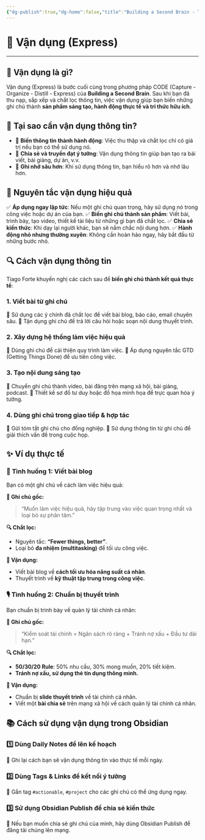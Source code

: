 ```yaml
---
{"dg-publish":true,"dg-home":false,"title":"Building a Second Brain - Thiết lập bộ não thứ hai","date":"2025-01-31","tags":["book","books/building-second-brain"],"dg-path":"Books/03 - Building a Second Brain/4 Vận dụng - Express.md","permalink":"/books/03-building-a-second-brain/4-van-dung-express/","dgPassFrontmatter":true,"updated":"2025-01-31T10:35:42.304+07:00"}
---
```


# 🚀 Vận dụng (Express)
---

## 🔹 Vận dụng là gì?
Vận dụng (Express) là bước cuối cùng trong phương pháp CODE (Capture - Organize - Distill - Express) của **Building a Second Brain**. Sau khi bạn đã thu nạp, sắp xếp và chắt lọc thông tin, việc vận dụng giúp bạn biến những ghi chú thành **sản phẩm sáng tạo, hành động thực tế và tri thức hữu ích**.

## 🎯 Tại sao cần vận dụng thông tin?
- 🧠 **Biến thông tin thành hành động**: Việc thu thập và chắt lọc chỉ có giá trị nếu bạn có thể sử dụng nó.
- 📢 **Chia sẻ và truyền đạt ý tưởng**: Vận dụng thông tin giúp bạn tạo ra bài viết, bài giảng, dự án, v.v.
- 🔄 **Ghi nhớ sâu hơn**: Khi sử dụng thông tin, bạn hiểu rõ hơn và nhớ lâu hơn.

## 📌 Nguyên tắc vận dụng hiệu quả
✅ **Áp dụng ngay lập tức**: Nếu một ghi chú quan trọng, hãy sử dụng nó trong công việc hoặc dự án của bạn.
✅ **Biến ghi chú thành sản phẩm**: Viết bài, trình bày, tạo video, thiết kế tài liệu từ những gì bạn đã chắt lọc.
✅ **Chia sẻ kiến thức**: Khi dạy lại người khác, bạn sẽ nắm chắc nội dung hơn.
✅ **Hành động nhỏ nhưng thường xuyên**: Không cần hoàn hảo ngay, hãy bắt đầu từ những bước nhỏ.

## 🔍 Cách vận dụng thông tin
Tiago Forte khuyến nghị các cách sau để **biến ghi chú thành kết quả thực tế**:

### **1. Viết bài từ ghi chú**
📌 Sử dụng các ý chính đã chắt lọc để viết bài blog, báo cáo, email chuyên sâu.
📌 Tận dụng ghi chú để trả lời câu hỏi hoặc soạn nội dung thuyết trình.

### **2. Xây dựng hệ thống làm việc hiệu quả**
📌 Dùng ghi chú để cải thiện quy trình làm việc.
📌 Áp dụng nguyên tắc GTD (Getting Things Done) để ưu tiên công việc.

### **3. Tạo nội dung sáng tạo**
📌 Chuyển ghi chú thành video, bài đăng trên mạng xã hội, bài giảng, podcast.
📌 Thiết kế sơ đồ tư duy hoặc đồ họa minh họa để trực quan hóa ý tưởng.

### **4. Dùng ghi chú trong giao tiếp & hợp tác**
📌 Gửi tóm tắt ghi chú cho đồng nghiệp.
📌 Sử dụng thông tin từ ghi chú để giải thích vấn đề trong cuộc họp.

## ✨ Ví dụ thực tế
### 📖 **Tình huống 1: Viết bài blog**
Bạn có một ghi chú về cách làm việc hiệu quả:

**📌 Ghi chú gốc:**
> “Muốn làm việc hiệu quả, hãy tập trung vào việc quan trọng nhất và loại bỏ sự phân tâm.”

**🔍 Chắt lọc:**
- Nguyên tắc: **“Fewer things, better”**.
- Loại bỏ **đa nhiệm (multitasking)** để tối ưu công việc.

**🚀 Vận dụng:**
- Viết bài blog về **cách tối ưu hóa năng suất cá nhân**.
- Thuyết trình về **kỹ thuật tập trung trong công việc**.

### 🎙 **Tình huống 2: Chuẩn bị thuyết trình**
Bạn chuẩn bị trình bày về quản lý tài chính cá nhân:

**📌 Ghi chú gốc:**
> “Kiểm soát tài chính = Ngân sách rõ ràng + Tránh nợ xấu + Đầu tư dài hạn.”

**🔍 Chắt lọc:**
- **50/30/20 Rule**: 50% nhu cầu, 30% mong muốn, 20% tiết kiệm.
- **Tránh nợ xấu, sử dụng thẻ tín dụng thông minh.**

**🚀 Vận dụng:**
- Chuẩn bị **slide thuyết trình** về tài chính cá nhân.
- Viết một **bài chia sẻ** trên mạng xã hội về cách quản lý tài chính cá nhân.

## 📚 Cách sử dụng vận dụng trong Obsidian
### 1️⃣ **Dùng Daily Notes để lên kế hoạch**
📌 Ghi lại cách bạn sẽ vận dụng thông tin vào thực tế mỗi ngày.

### 2️⃣ **Dùng Tags & Links để kết nối ý tưởng**
📌 Gắn tag `#actionable`, `#project` cho các ghi chú có thể ứng dụng ngay.

### 3️⃣ **Sử dụng Obsidian Publish để chia sẻ kiến thức**
📌 Nếu bạn muốn chia sẻ ghi chú của mình, hãy dùng Obsidian Publish để đăng tải chúng lên mạng.

